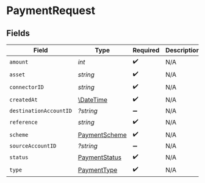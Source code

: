 # PaymentRequest


## Fields

| Field                                                         | Type                                                          | Required                                                      | Description                                                   | Example                                                       |
| ------------------------------------------------------------- | ------------------------------------------------------------- | ------------------------------------------------------------- | ------------------------------------------------------------- | ------------------------------------------------------------- |
| `amount`                                                      | *int*                                                         | :heavy_check_mark:                                            | N/A                                                           | 100                                                           |
| `asset`                                                       | *string*                                                      | :heavy_check_mark:                                            | N/A                                                           | USD                                                           |
| `connectorID`                                                 | *string*                                                      | :heavy_check_mark:                                            | N/A                                                           |                                                               |
| `createdAt`                                                   | [\DateTime](https://www.php.net/manual/en/class.datetime.php) | :heavy_check_mark:                                            | N/A                                                           |                                                               |
| `destinationAccountID`                                        | *?string*                                                     | :heavy_minus_sign:                                            | N/A                                                           |                                                               |
| `reference`                                                   | *string*                                                      | :heavy_check_mark:                                            | N/A                                                           |                                                               |
| `scheme`                                                      | [PaymentScheme](../../models/shared/PaymentScheme.md)         | :heavy_check_mark:                                            | N/A                                                           |                                                               |
| `sourceAccountID`                                             | *?string*                                                     | :heavy_minus_sign:                                            | N/A                                                           |                                                               |
| `status`                                                      | [PaymentStatus](../../models/shared/PaymentStatus.md)         | :heavy_check_mark:                                            | N/A                                                           |                                                               |
| `type`                                                        | [PaymentType](../../models/shared/PaymentType.md)             | :heavy_check_mark:                                            | N/A                                                           |                                                               |